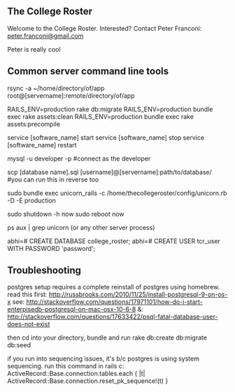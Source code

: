 ## The College Roster
  Welcome to the College Roster. Interested? Contact Peter Franconi: peter.franconi@gmail.com
  
  Peter is really cool

## Common server command line tools

  rsync -a ~/home/directory/of/app root@[servername]:remote/directory/of/app

  RAILS_ENV=production rake db:migrate
  RAILS_ENV=production bundle exec rake assets:clean
  RAILS_ENV=production bundle exec rake assets:precompile

  service [software_name] start
  service [software_name] stop
  service [software_name] restart

  mysql -u developer -p     #connect as the developer

  scp [database name].sql [username]@[servername]:path/to/database/   #you can run this in reverse too

  sudo bundle exec unicorn_rails -c /home/thecollegeroster/config/unicorn.rb -D -E production

  sudo shutdown -h now
  sudo reboot now

  ps aux | grep unicorn (or any other server process)

  abhi=# CREATE DATABASE college_roster;
  abhi=# CREATE USER tcr_user WITH PASSWORD 'password';

## Troubleshooting

  postgres setup requires a complete reinstall of postgres using homebrew.
  read this first: http://russbrooks.com/2010/11/25/install-postgresql-9-on-os-x
  see: http://stackoverflow.com/questions/17971101/how-do-i-start-enterpisedb-postgresql-on-mac-osx-10-6-8
  &: http://stackoverflow.com/questions/17633422/psql-fatal-database-user-does-not-exist

  then cd into your directory, bundle and run rake db:create db:migrate db:seed

  if you run into sequencing issues, it's b/c postgres is using system sequencing. run this command in rails c:
    ActiveRecord::Base.connection.tables.each { |t| ActiveRecord::Base.connection.reset_pk_sequence!(t) }
